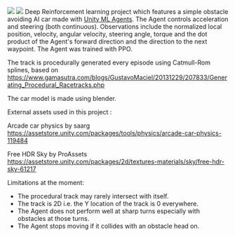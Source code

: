 ![](AI-car-demo1.gif)
![](AI-car-demo2.gif)
Deep Reinforcement learning project which features a simple obstacle avoiding AI car made with [Unity ML Agents](https://github.com/Unity-Technologies/ml-agents).
The Agent controls acceleration and steering (both continuous). Observations include the normalized local position, velocity, angular velocity, steering angle, torque and the dot product of the Agent's forward direction and the direction to the next waypoint. The Agent was trained with PPO.

The track is procedurally generated every episode using Catmull-Rom splines, based on https://www.gamasutra.com/blogs/GustavoMaciel/20131229/207833/Generating_Procedural_Racetracks.php

The car model is made using blender.



External assets used in this project :

Arcade car physics by saarg
https://assetstore.unity.com/packages/tools/physics/arcade-car-physics-119484

Free HDR Sky by ProAssets
https://assetstore.unity.com/packages/2d/textures-materials/sky/free-hdr-sky-61217



Limitations at the moment:

- The procedural track may rarely intersect with itself.
- The track is 2D i.e. the Y location of the track is 0 everywhere.
- The Agent does not perform well at sharp turns especially with obstacles at those turns.
- The Agent stops moving if it collides with an obstacle head on.
